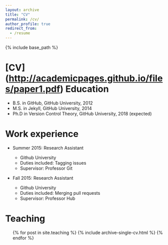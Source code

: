 ```yaml
---
layout: archive
title: "CV"
permalink: /cv/
author_profile: true
redirect_from:
  - /resume
---
```


{% include base_path %}

[CV] (http://academicpages.github.io/files/paper1.pdf)
Education
======
* B.S. in GitHub, GitHub University, 2012
* M.S. in Jekyll, GitHub University, 2014
* Ph.D in Version Control Theory, GitHub University, 2018 (expected)

Work experience
======
* Summer 2015: Research Assistant
  * Github University
  * Duties included: Tagging issues
  * Supervisor: Professor Git

* Fall 2015: Research Assistant
  * Github University
  * Duties included: Merging pull requests
  * Supervisor: Professor Hub
  
  
Teaching
======
  <ul>{% for post in site.teaching %}
    {% include archive-single-cv.html %}
  {% endfor %}</ul>
  

